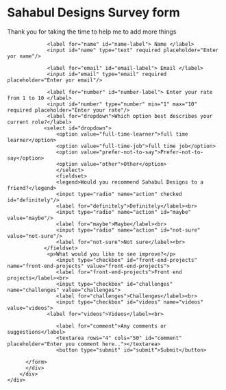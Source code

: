 <!-- 
This is an form
please view this and give us a feedback
-->
<!DOCTYPE html>
<html>
<head>
    <title>Form design</title>
    <link rel="stylesheet" href="form.css">
</head>
<body>
    <div class="main">
        <h1 id="title">Sahabul Designs Survey form</h1>
        <p id="description">
          Thank you for taking the time to help me to add more things
        </p>
        <div class="main-content">
            <div class="form-content">
                <form id="survey-form">
            
                 <label for="name" id="name-label"> Name </label>
                 <input id="name" type="text" required placeholder="Enter yor name"/>
            
                 <label for="email" id="email-label"> Email </label>
                 <input id="email" type="email" required placeholder="Enter yor email"/>
            
                 <label for="number" id="number-label"> Enter your rate from 1 to 10 </label>
                 <input id="number" type="number" min="1" max="10" required placeholder="Enter your rate"/>
                 <label for="dropdown">Which option best describes your current role?</label>
                <select id="dropdown">
                    <option value="full-time-learner">full time learner</option>
                    <option value="full-time-job">full time job</option>
                    <option value="prefer-not-to-say">Prefer-not-to-say</option>
                    <option value="other">Other</option>
                    </select>
                    <fieldset>
                    <legend>Would you recommend Sahabul Designs to a friend?</legend>
                    <input type="radio" name="action" checked id="definitely"/>
                    <label for="definitely">Definitely</label><br>
                    <input type="radio" name="action" id="maybe" value="maybe"/>
                    <label for="maybe">Maybe</label><br>
                    <input type="radio" name="action" id="not-sure" value="not-sure"/>
                    <label for="not-sure">Not sure</label><br>
                </fieldset>
                 <p>What would you like to see improve?</p>
                    <input type="checkbox" id="front-end-projects" name="front-end-projects" value="front-end-projects">
                    <label for="front-end-projects">Front end projects</label><br>
                    <input type="checkbox" id="challenges" name="challenges" value="challenges"> 
                    <label for="challenges">Challenges</label><br>
                    <input type="checkbox" id="videos" name="videos" value="videos"> 
                 <label for="videos">Videos</label><br>
            
                    <label for="comment">Any comments or suggestions</label>
                    <textarea rows="4" cols="50" id="comment" placeholder="Enter you comment here.."></textarea>
                    <button type="submit" id="submit">Submit</button>
           
          </form>
          </div>
        </div>
    </div>
</body>
</html>
